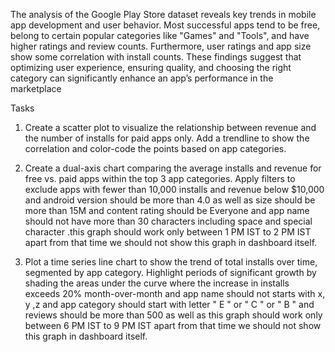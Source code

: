 The analysis of the Google Play Store dataset reveals key trends in mobile app development and user behavior. Most successful apps tend to be free, belong to certain popular categories like "Games" and "Tools", and have higher ratings and review counts. Furthermore, user ratings and app size show some correlation with install counts. These findings suggest that optimizing user experience, ensuring quality, and choosing the right category can significantly enhance an app’s performance in the marketplace


Tasks

1. Create a scatter plot to visualize the relationship between revenue and the number of installs for paid apps only. Add a trendline to show the correlation and color-code the points based on app categories.

2. Create a dual-axis chart comparing the average installs and revenue for free vs. paid apps within the top 3 app categories. Apply filters to exclude apps with fewer than 10,000 installs and revenue below $10,000 and android version should be more than 4.0 as well as size should be more than 15M and content rating should be Everyone and app name should not have more than 30 characters including space and special character .this graph should work only between 1 PM IST to 2 PM IST apart from that time we should not show this graph in dashboard itself.

3. Plot a time series line chart to show the trend of total installs over time, segmented by app category. Highlight periods of significant growth by shading the areas under the curve where the increase in installs exceeds 20% month-over-month and app name should not starts with x, y ,z and app category should start with letter " E " or " C " or " B " and reviews should be more than 500 as well as this graph should work only between 6 PM IST to 9 PM IST apart from that time we should not show this graph in dashboard itself.

